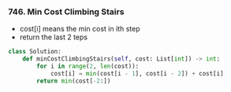 ### 746. Min Cost Climbing Stairs

- cost[i] means the min cost in ith step
- return the last 2 teps

```python
class Solution:
    def minCostClimbingStairs(self, cost: List[int]) -> int:
        for i in range(2, len(cost)):
            cost[i] = min(cost[i - 1], cost[i - 2]) + cost[i]
        return min(cost[-2:])
```
